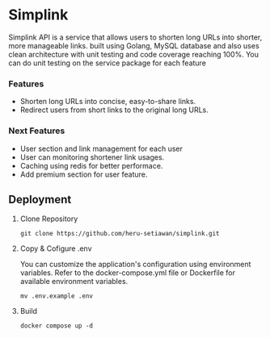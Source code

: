 # Simplink
Simplink API is a service that allows users to shorten long URLs into shorter, more manageable links. built using Golang, MySQL database and also uses clean architecture with unit testing and code coverage reaching 100%. You can do unit testing on the service package for each feature

### Features
- Shorten long URLs into concise, easy-to-share links.
- Redirect users from short links to the original long URLs.

### Next Features
- User section and link management for each user
- User can monitoring shortener link usages.
- Caching using redis for better performace.
- Add premium section for user feature.

## Deployment
1. Clone Repository
    ```
    git clone https://github.com/heru-setiawan/simplink.git
    ```
2. Copy & Cofigure .env

    You can customize the application's configuration using environment variables. Refer to the docker-compose.yml file or Dockerfile for available environment variables.

    ```
    mv .env.example .env
    ```
3. Build

    ```
    docker compose up -d
    ```